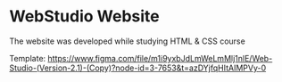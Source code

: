 # WebStudio Website

The website was developed while studying HTML & CSS course

Template: https://www.figma.com/file/m1i9yxbJdLmWeLmMlj1nlE/Web-Studio-(Version-2.1)-(Copy)?node-id=3-7653&t=azDYjfqHItAIMPVy-0
